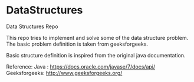 # DataStructures
Data Structures Repo

This repo tries to implement and solve some of the data structure problem.
The basic problem definition is taken from geeksforgeeks.

Basic structure definition is inspired from the original java documentation.

Reference: 
Java : https://docs.oracle.com/javase/7/docs/api/  
Geeksforgeeks: http://www.geeksforgeeks.org/
